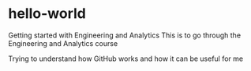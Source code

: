 # hello-world
Getting started with Engineering and Analytics
This is to go through the Engineering and Analytics course

Trying to understand how GitHub works and how it can be useful for me
